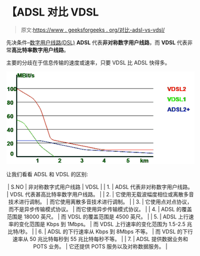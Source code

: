 # 【ADSL 对比 VDSL

> 原文:[https://www . geeksforgeeks . org/对比-adsl-vs-vdsl/](https://www.geeksforgeeks.org/comparison-between-adsl-vs-vdsl/)

先决条件–[数字用户线路(DSL)](https://www.geeksforgeeks.org/digital-subscriber-line-dsl/)
**ADSL** 代表**非对称数字用户线路**，而 **VDSL** 代表非常**高比特率数字用户线路**。

主要的分歧在于信息传输的速度或速率，只要 VDSL 比 ADSL 快得多。

![](img/5d592e515137610baa26ba6903fd217a.png)

让我们看看 ADSL 和 VDSL 的区别:

<center>

| S.NO | 非对称数字式用户线路 | VDSL |
| 1. | ADSL 代表非对称数字用户线路。 | VDSL 代表甚高比特率数字用户线路。 |
| 2. | 它使用无载波幅度相位或离散多音技术进行调制。 | 而它使用离散多音技术进行调制。 |
| 3. | 它使用点对点协议，而不是异步传输模式协议。 | 而它使用异步传输模式协议。 |
| 4. | ADSL 的覆盖范围是 18000 英尺。 | 而 VDSL 的覆盖范围是 4500 英尺。 |
| 5. | ADSL 上行速率的变化范围是 Kbps 到 1Mbps。 | 而 VDSL 上行速率的变化范围为 1.5-2.5 兆比特/秒。 |
| 6. | ADSL 的下行速率从 Kbps 到 8Mbps 不等。 | 而 VDSL 的下行速率从 50 兆比特每秒到 55 兆比特每秒不等。 |
| 7. | ADSL 提供数据业务和 POTS 业务。 | 它还提供 POTS 服务以及对称数据服务。 |

</center>
